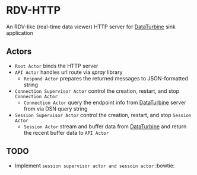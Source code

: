 # RDV-HTTP
An RDV-like (real-time data viewer) HTTP server for [DataTurbine](http://dataturbine.org) sink application

## Actors
* `Root Actor` binds the HTTP server 
* `API Actor` handles url route via _spray_ library
    * `Respond Actor` prepares the returned messages to JSON-formatted string
* `Connection Supervisor Actor` control the creation, restart, and stop `Connection Actor`
    * `Connection Actor` query the endpoint info from [DataTurbine](http://dataturbine.org) server from via DSN query string
* `Session Supervisor Actor` control the creation, restart, and stop `Session Actor`
    * `Session Actor` stream and buffer data from [DataTurbine](http://dataturbine.org) and return the recent buffer data to `API Actor`
    
## TODO
* Implement `session supervisor actor and sessoin actor`
:bowtie: